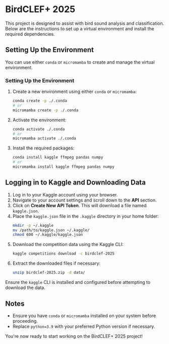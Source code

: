 # BirdCLEF+ 2025

This project is designed to assist with bird sound analysis and classification. Below are the instructions to set up a virtual environment and install the required dependencies.

## Setting Up the Environment

You can use either `conda` or `micromamba` to create and manage the virtual environment.
### Setting Up the Environment

1. Create a new environment using either `conda` or `micromamba`:
    ```bash
    conda create -p ./.conda
    # or
    micromamba create -p ./.conda
    ```
2. Activate the environment:
    ```bash
    conda activate ./.conda
    # or
    micromamba activate ./.conda
    ```
3. Install the required packages:
    ```bash
    conda install kaggle ffmpeg pandas numpy
    # or
    micromamba install kaggle ffmpeg pandas numpy
    ```

## Logging in to Kaggle and Downloading Data

1. Log in to your Kaggle account using your browser.
2. Navigate to your account settings and scroll down to the **API** section.
3. Click on **Create New API Token**. This will download a file named `kaggle.json`.
4. Place the `kaggle.json` file in the `.kaggle` directory in your home folder:
    ```bash
    mkdir -p ~/.kaggle
    mv /path/to/kaggle.json ~/.kaggle/
    chmod 600 ~/.kaggle/kaggle.json
    ```
5. Download the competition data using the Kaggle CLI:
    ```bash
    kaggle competitions download -c birdclef-2025
    ```
6. Extract the downloaded files if necessary:
    ```bash
    unzip birdclef-2025.zip -d data/
    ```

Ensure the `kaggle` CLI is installed and configured before attempting to download the data.

## Notes

- Ensure you have `conda` or `micromamba` installed on your system before proceeding.
- Replace `python=3.9` with your preferred Python version if necessary.

You're now ready to start working on the BirdCLEF+ 2025 project!